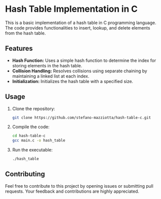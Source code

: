 # Hash Table Implementation in C

This is a basic implementation of a hash table in C programming language. The code provides functionalities to insert, lookup, and delete elements from the hash table.

## Features

- **Hash Function:** Uses a simple hash function to determine the index for storing elements in the hash table.
- **Collision Handling:** Resolves collisions using separate chaining by maintaining a linked list at each index.
- **Initialization:** Initializes the hash table with a specified size.

## Usage

1. Clone the repository:

   ```bash
   git clone https://github.com/stefano-mazziotta/hash-table-c.git
   ```

2. Compile the code:

   ```bash
   cd hash-table-c
   gcc main.c -o hash_table
   ```

3. Run the executable:

   ```bash
   ./hash_table
   ```

## Contributing

Feel free to contribute to this project by opening issues or submitting pull requests. Your feedback and contributions are highly appreciated.
